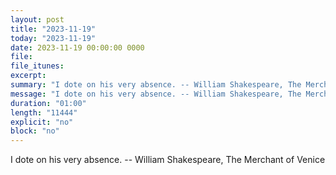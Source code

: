 ```yaml
---
layout: post
title: "2023-11-19"
today: "2023-11-19"
date: 2023-11-19 00:00:00 0000
file:
file_itunes:
excerpt:
summary: "I dote on his very absence. -- William Shakespeare, The Merchant of Venice "
message: "I dote on his very absence. -- William Shakespeare, The Merchant of Venice "
duration: "01:00"
length: "11444"
explicit: "no"
block: "no"
---
```

I dote on his very absence. -- William Shakespeare, The Merchant of Venice 

